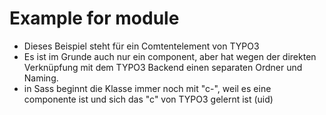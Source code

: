 # Example for module

- Dieses Beispiel steht für ein Comtentelement von TYPO3
- Es ist im Grunde auch nur ein component, aber hat wegen der direkten Verknüpfung mit dem TYPO3 Backend einen separaten Ordner und Naming.
- in Sass beginnt die Klasse immer noch mit "c-", weil es eine componente ist und sich das "c" von TYPO3 gelernt ist (uid)
